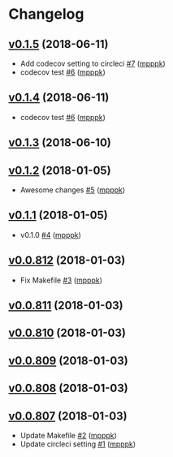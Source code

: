 # Changelog

## [v0.1.5](https://github.com/mpppk/goreleng-test/compare/0.1.2...v0.1.5) (2018-06-11)

* Add codecov setting to circleci [#7](https://github.com/mpppk/goreleng-test/pull/7) ([mpppk](https://github.com/mpppk))
* codecov test [#6](https://github.com/mpppk/goreleng-test/pull/6) ([mpppk](https://github.com/mpppk))

## [v0.1.4](https://github.com/mpppk/goreleng-test/compare/0.1.2...v0.1.4) (2018-06-11)

* codecov test [#6](https://github.com/mpppk/goreleng-test/pull/6) ([mpppk](https://github.com/mpppk))

## [v0.1.3](https://github.com/mpppk/goreleng-test/compare/0.1.2...v0.1.3) (2018-06-10)


## [v0.1.2](https://github.com/mpppk/goreleng-test/compare/0.1.1...v0.1.2) (2018-01-05)

* Awesome changes [#5](https://github.com/mpppk/goreleng-test/pull/5) ([mpppk](https://github.com/mpppk))

## [v0.1.1](https://github.com/mpppk/goreleng-test/compare/0.0.812...v0.1.1) (2018-01-05)

* v0.1.0 [#4](https://github.com/mpppk/goreleng-test/pull/4) ([mpppk](https://github.com/mpppk))

## [v0.0.812](https://github.com/mpppk/goreleng-test/compare/0.0.811...v0.0.812) (2018-01-03)

* Fix Makefile [#3](https://github.com/mpppk/goreleng-test/pull/3) ([mpppk](https://github.com/mpppk))

## [v0.0.811](https://github.com/mpppk/goreleng-test/compare/0.0.810...v0.0.811) (2018-01-03)


## [v0.0.810](https://github.com/mpppk/goreleng-test/compare/0.0.809...v0.0.810) (2018-01-03)


## [v0.0.809](https://github.com/mpppk/goreleng-test/compare/0.0.808...v0.0.809) (2018-01-03)


## [v0.0.808](https://github.com/mpppk/goreleng-test/compare/0.0.807...v0.0.808) (2018-01-03)


## [v0.0.807](https://github.com/mpppk/goreleng-test/compare/0.0.806...v0.0.807) (2018-01-03)

* Update Makefile [#2](https://github.com/mpppk/goreleng-test/pull/2) ([mpppk](https://github.com/mpppk))
* Update circleci setting [#1](https://github.com/mpppk/goreleng-test/pull/1) ([mpppk](https://github.com/mpppk))
